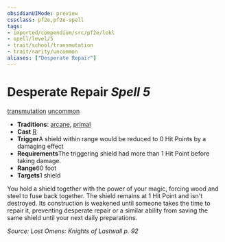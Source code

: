```yaml
---
obsidianUIMode: preview
cssclass: pf2e,pf2e-spell
tags:
- imported/compendium/src/pf2e/lokl
- spell/level/5
- trait/school/transmutation
- trait/rarity/uncommon
aliases: ["Desperate Repair"]
---
```

# Desperate Repair *Spell 5*   
[transmutation](transmutation.md)  [uncommon](uncommon.md)  

- **Traditions**: [arcane](arcane.md), [primal](primal.md)
- **Cast** [R](chapter-9-playing-the-game.md#Actions "Reaction") 
- **Trigger**A shield within range would be reduced to 0 Hit Points by a damaging effect
- **Requirements**The triggering shield had more than 1 Hit Point before taking damage.
- **Range**60 foot
- **Targets**1 shield

You hold a shield together with the power of your magic, forcing wood and steel to fuse back together. The shield remains at 1 Hit Point and isn't destroyed. Its construction is weakened until someone takes the time to repair it, preventing desperate repair or a similar ability from saving the same shield until your next daily preparations.

*Source: Lost Omens: Knights of Lastwall p. 92*